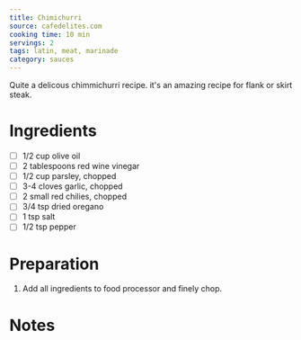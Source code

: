 ```yaml
---
title: Chimichurri
source: cafedelites.com
cooking time: 10 min
servings: 2
tags: latin, meat, marinade
category: sauces
---
```


Quite a delicous chimmichurri recipe. it's an amazing recipe for flank or skirt steak.

Ingredients
===========

* [ ] 1/2 cup olive oil
* [ ] 2 tablespoons red wine vinegar
* [ ] 1/2 cup parsley, chopped
* [ ] 3-4 cloves garlic, chopped
* [ ] 2 small red chilies, chopped
* [ ] 3/4 tsp dried oregano
* [ ] 1 tsp salt
* [ ] 1/2 tsp pepper

Preparation
===========
1. Add all ingredients to food processor and finely chop.

Notes
=====
